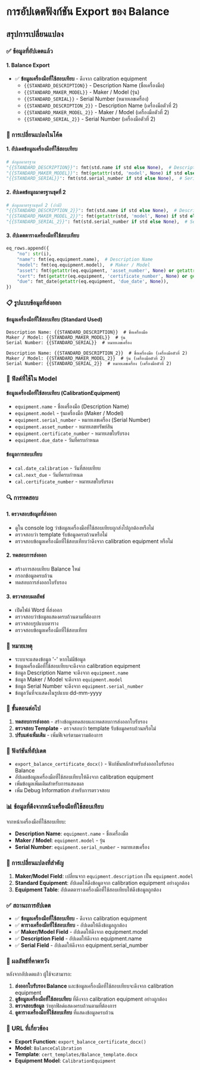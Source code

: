 # การอัปเดตฟังก์ชัน Export ของ Balance

## สรุปการเปลี่ยนแปลง

### ✅ ข้อมูลที่อัปเดตแล้ว

#### 1. **Balance Export**
- ✅ **ข้อมูลเครื่องมือที่ใช้สอบเทียบ** - ดึงจาก calibration equipment
  - `{{STANDARD_DESCRIPTION}}` - Description Name (ชื่อเครื่องมือ)
  - `{{STANDARD_MAKER_MODEL}}` - Maker / Model (รุ่น)
  - `{{STANDARD_SERIAL}}` - Serial Number (หมายเลขเครื่อง)
  - `{{STANDARD_DESCRIPTION_2}}` - Description Name (เครื่องมือตัวที่ 2)
  - `{{STANDARD_MAKER_MODEL_2}}` - Maker / Model (เครื่องมือตัวที่ 2)
  - `{{STANDARD_SERIAL_2}}` - Serial Number (เครื่องมือตัวที่ 2)

### 🔧 การเปลี่ยนแปลงในโค้ด

#### 1. **อัปเดตข้อมูลเครื่องมือที่ใช้สอบเทียบ**
```python
# ข้อมูลมาตรฐาน
"{{STANDARD_DESCRIPTION}}": fmt(std.name if std else None),  # Description Name
"{{STANDARD_MAKER_MODEL}}": fmt(getattr(std, 'model', None) if std else None),  # Maker / Model
"{{STANDARD_SERIAL}}": fmt(std.serial_number if std else None),  # Serial Number
```

#### 2. **อัปเดตข้อมูลมาตรฐานชุดที่ 2**
```python
# ข้อมูลมาตรฐานชุดที่ 2 (ถ้ามี)
"{{STANDARD_DESCRIPTION_2}}": fmt(std.name if std else None),  # Description Name
"{{STANDARD_MAKER_MODEL_2}}": fmt(getattr(std, 'model', None) if std else None),  # Maker / Model
"{{STANDARD_SERIAL_2}}": fmt(std.serial_number if std else None),  # Serial Number
```

#### 3. **อัปเดตตารางเครื่องมือที่ใช้สอบเทียบ**
```python
eq_rows.append({
    "no": str(i),
    "name": fmt(eq.equipment.name),  # Description Name
    "model": fmt(eq.equipment.model),  # Maker / Model
    "asset": fmt(getattr(eq.equipment, 'asset_number', None) or getattr(eq.equipment, 'serial_number', '-')),
    "cert": fmt(getattr(eq.equipment, 'certificate_number', None) or getattr(eq.equipment, 'certificate', '-')),
    "due": fmt_date(getattr(eq.equipment, 'due_date', None)),
})
```

### 📋 รูปแบบข้อมูลที่ส่งออก

#### ข้อมูลเครื่องมือที่ใช้สอบเทียบ (Standard Used)
```
Description Name: {{STANDARD_DESCRIPTION}}  # ชื่อเครื่องมือ
Maker / Model: {{STANDARD_MAKER_MODEL}}  # รุ่น
Serial Number: {{STANDARD_SERIAL}}  # หมายเลขเครื่อง

Description Name: {{STANDARD_DESCRIPTION_2}}  # ชื่อเครื่องมือ (เครื่องมือตัวที่ 2)
Maker / Model: {{STANDARD_MAKER_MODEL_2}}  # รุ่น (เครื่องมือตัวที่ 2)
Serial Number: {{STANDARD_SERIAL_2}}  # หมายเลขเครื่อง (เครื่องมือตัวที่ 2)
```

### 🎯 ฟิลด์ที่ใช้ใน Model

#### ข้อมูลเครื่องมือที่ใช้สอบเทียบ (CalibrationEquipment)
- `equipment.name` - ชื่อเครื่องมือ (Description Name)
- `equipment.model` - รุ่นเครื่องมือ (Maker / Model)
- `equipment.serial_number` - หมายเลขเครื่อง (Serial Number)
- `equipment.asset_number` - หมายเลขทรัพย์สิน
- `equipment.certificate_number` - หมายเลขใบรับรอง
- `equipment.due_date` - วันที่ครบกำหนด

#### ข้อมูลการสอบเทียบ
- `cal.date_calibration` - วันที่สอบเทียบ
- `cal.next_due` - วันที่ครบกำหนด
- `cal.certificate_number` - หมายเลขใบรับรอง

### 🔍 การทดสอบ

#### 1. **ตรวจสอบข้อมูลที่ส่งออก**
- ดูใน console log ว่าข้อมูลเครื่องมือที่ใช้สอบเทียบถูกส่งไปถูกต้องหรือไม่
- ตรวจสอบว่า template รับข้อมูลครบถ้วนหรือไม่
- ตรวจสอบข้อมูลเครื่องมือที่ใช้สอบเทียบว่าดึงจาก calibration equipment หรือไม่

#### 2. **ทดสอบการส่งออก**
- สร้างการสอบเทียบ Balance ใหม่
- กรอกข้อมูลครบถ้วน
- ทดสอบการส่งออกใบรับรอง

#### 3. **ตรวจสอบผลลัพธ์**
- เปิดไฟล์ Word ที่ส่งออก
- ตรวจสอบว่าข้อมูลแสดงครบถ้วนตามที่ต้องการ
- ตรวจสอบรูปแบบตาราง
- ตรวจสอบข้อมูลเครื่องมือที่ใช้สอบเทียบ

### 📝 หมายเหตุ

- ระบบจะแสดงข้อมูล '-' หากไม่มีข้อมูล
- ข้อมูลเครื่องมือที่ใช้สอบเทียบจะดึงจาก calibration equipment
- ข้อมูล Description Name จะดึงจาก `equipment.name`
- ข้อมูล Maker / Model จะดึงจาก `equipment.model`
- ข้อมูล Serial Number จะดึงจาก `equipment.serial_number`
- ข้อมูลวันที่จะแสดงในรูปแบบ dd-mm-yyyy

### 🚀 ขั้นตอนต่อไป

1. **ทดสอบการส่งออก** - สร้างข้อมูลทดสอบและทดสอบการส่งออกใบรับรอง
2. **ตรวจสอบ Template** - ตรวจสอบว่า template รับข้อมูลครบถ้วนหรือไม่
3. **ปรับแต่งเพิ่มเติม** - เพิ่มฟีเจอร์ตามความต้องการ

### 🔧 ฟังก์ชันที่อัปเดต

- `export_balance_certificate_docx()` - ฟังก์ชันหลักสำหรับส่งออกใบรับรอง Balance
- อัปเดตข้อมูลเครื่องมือที่ใช้สอบเทียบให้ดึงจาก calibration equipment
- เพิ่มข้อมูลเพิ่มเติมสำหรับการแสดงผล
- เพิ่ม Debug Information สำหรับการตรวจสอบ

### 📊 ข้อมูลที่ดึงจากหน้าเครื่องมือที่ใช้สอบเทียบ

จากหน้าเครื่องมือที่ใช้สอบเทียบ:
- **Description Name**: `equipment.name` - ชื่อเครื่องมือ
- **Maker / Model**: `equipment.model` - รุ่น
- **Serial Number**: `equipment.serial_number` - หมายเลขเครื่อง

### 🔄 การเปลี่ยนแปลงที่สำคัญ

1. **Maker/Model Field**: เปลี่ยนจาก `equipment.description` เป็น `equipment.model`
2. **Standard Equipment**: อัปเดตให้ดึงข้อมูลจาก calibration equipment อย่างถูกต้อง
3. **Equipment Table**: อัปเดตตารางเครื่องมือที่ใช้สอบเทียบให้ดึงข้อมูลถูกต้อง

### ✅ สถานะการอัปเดต

- ✅ **ข้อมูลเครื่องมือที่ใช้สอบเทียบ** - ดึงจาก calibration equipment
- ✅ **ตารางเครื่องมือที่ใช้สอบเทียบ** - อัปเดตให้ดึงข้อมูลถูกต้อง
- ✅ **Maker/Model Field** - อัปเดตให้ดึงจาก equipment.model
- ✅ **Description Field** - อัปเดตให้ดึงจาก equipment.name
- ✅ **Serial Field** - อัปเดตให้ดึงจาก equipment.serial_number

### 🎯 ผลลัพธ์ที่คาดหวัง

หลังจากอัปเดตแล้ว ผู้ใช้จะสามารถ:
1. **ส่งออกใบรับรอง Balance** และข้อมูลเครื่องมือที่ใช้สอบเทียบจะดึงจาก calibration equipment
2. **ดูข้อมูลเครื่องมือที่ใช้สอบเทียบ** ที่ดึงจาก calibration equipment อย่างถูกต้อง
3. **ตรวจสอบข้อมูล** ว่าทุกฟิลด์แสดงครบถ้วนตามที่ต้องการ
4. **ดูตารางเครื่องมือที่ใช้สอบเทียบ** ที่แสดงข้อมูลครบถ้วน

### 🔗 URL ที่เกี่ยวข้อง

- **Export Function**: `export_balance_certificate_docx()`
- **Model**: `BalanceCalibration`
- **Template**: `cert_templates/Balance_template.docx`
- **Equipment Model**: `CalibrationEquipment`

